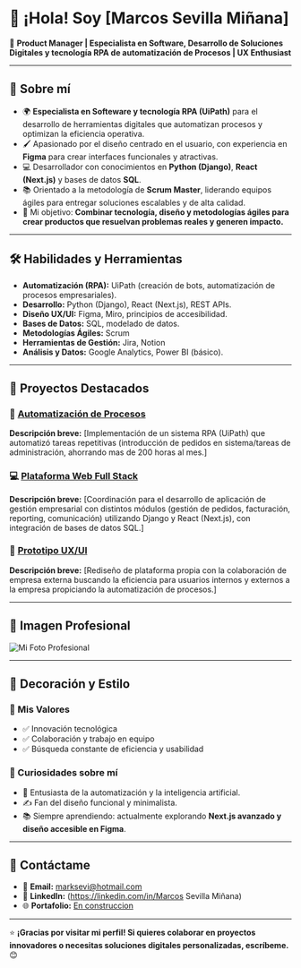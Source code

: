 # 👋 ¡Hola! Soy [Marcos Sevilla Miñana]

🎯 **Product Manager | Especialista en Software, Desarrollo de Soluciones Digitales y tecnología RPA de automatización de Procesos | UX Enthusiast**

---

## 🌟 Sobre mí
- 🌍 **Especialista en Softeware y tecnología RPA (UiPath)** para el desarrollo de herramientas digitales que automatizan procesos y optimizan la eficiencia operativa.
- 🖌️ Apasionado por el diseño centrado en el usuario, con experiencia en **Figma** para crear interfaces funcionales y atractivas.
- 💻 Desarrollador con conocimientos en **Python (Django)**, **React (Next.js)** y bases de datos **SQL**.
- 📚 Orientado a la metodología de **Scrum Master**, liderando equipos ágiles para entregar soluciones escalables y de alta calidad.
- 🚀 Mi objetivo: **Combinar tecnología, diseño y metodologías ágiles para crear productos que resuelvan problemas reales y generen impacto.**

---

## 🛠️ Habilidades y Herramientas
- **Automatización (RPA):** UiPath (creación de bots, automatización de procesos empresariales).
- **Desarrollo:** Python (Django), React (Next.js), REST APIs.
- **Diseño UX/UI:** Figma, Miro, principios de accesibilidad.
- **Bases de Datos:** SQL, modelado de datos.
- **Metodologías Ágiles:** Scrum
- **Herramientas de Gestión:** Jira, Notion
- **Análisis y Datos:** Google Analytics, Power BI (básico).

---

## 🌟 Proyectos Destacados
### 🤖 [Automatización de Procesos](enlace-al-repositorio)
**Descripción breve:** [Implementación de un sistema RPA (UiPath) que automatizó tareas repetitivas (introducción de pedidos en sistema/tareas de administración, ahorrando mas de 200 horas al mes.]

### 💻 [Plataforma Web Full Stack](enlace-al-repositorio)
**Descripción breve:** [Coordinación para el desarrollo de aplicación de gestión empresarial con distintos módulos (gestión de pedidos, facturación, reporting, comunicación) utilizando Django y React (Next.js), con integración de bases de datos SQL.]

### 🎨 [Prototipo UX/UI](enlace-al-repositorio)
**Descripción breve:** [Rediseño de plataforma propia con la colaboración de empresa externa buscando la eficiencia para usuarios internos y externos a la empresa propiciando la automatización de procesos.]

---

## 📸 Imagen Profesional

![Mi Foto Profesional](URL-de-tu-foto-profesional-o-banner.png)

---

## 🎨 Decoración y Estilo

### 🚀 Mis Valores
- ✅ Innovación tecnológica
- ✅ Colaboración y trabajo en equipo
- ✅ Búsqueda constante de eficiencia y usabilidad

### 🧠 Curiosidades sobre mí
- 🤖 Entusiasta de la automatización y la inteligencia artificial.
- ✍️ Fan del diseño funcional y minimalista.
- 📚 Siempre aprendiendo: actualmente explorando **Next.js avanzado y diseño accesible en Figma**.

---

## 💬 Contáctame
- 📧 **Email:** [marksevi@hotmail.com](mailto:marksevi@hotmail.com)
- 💼 **LinkedIn:** (https://linkedin.com/in/Marcos Sevilla Miñana)
- 🌐 **Portafolio:** [En construccion](https://tu-portafolio.com)

---

⭐ **¡Gracias por visitar mi perfil! Si quieres colaborar en proyectos innovadores o necesitas soluciones digitales personalizadas, escríbeme.** 😊
